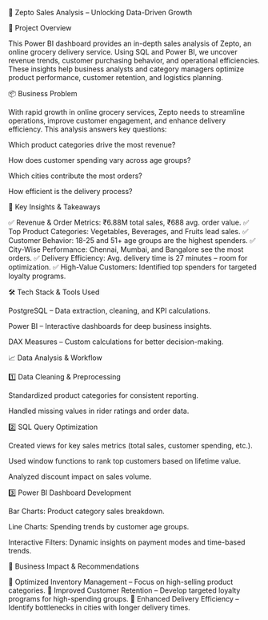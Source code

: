 🛒 Zepto Sales Analysis – Unlocking Data-Driven Growth

🚀 Project Overview

This Power BI dashboard provides an in-depth sales analysis of Zepto, an online grocery delivery service. Using SQL and Power BI, we uncover revenue trends, customer purchasing behavior, and operational efficiencies. These insights help business analysts and category managers optimize product performance, customer retention, and logistics planning.

📦 Business Problem

With rapid growth in online grocery services, Zepto needs to streamline operations, improve customer engagement, and enhance delivery efficiency. This analysis answers key questions:

Which product categories drive the most revenue?

How does customer spending vary across age groups?

Which cities contribute the most orders?

How efficient is the delivery process?


🔑 Key Insights & Takeaways

✅ Revenue & Order Metrics: ₹6.88M total sales, ₹688 avg. order value.
✅ Top Product Categories: Vegetables, Beverages, and Fruits lead sales.
✅ Customer Behavior: 18-25 and 51+ age groups are the highest spenders.
✅ City-Wise Performance: Chennai, Mumbai, and Bangalore see the most orders.
✅ Delivery Efficiency: Avg. delivery time is 27 minutes – room for optimization.
✅ High-Value Customers: Identified top spenders for targeted loyalty programs.

🛠️ Tech Stack & Tools Used

PostgreSQL – Data extraction, cleaning, and KPI calculations.

Power BI – Interactive dashboards for deep business insights.

DAX Measures – Custom calculations for better decision-making.


📈 Data Analysis & Workflow

1️⃣ Data Cleaning & Preprocessing

Standardized product categories for consistent reporting.

Handled missing values in rider ratings and order data.


2️⃣ SQL Query Optimization

Created views for key sales metrics (total sales, customer spending, etc.).

Used window functions to rank top customers based on lifetime value.

Analyzed discount impact on sales volume.


3️⃣ Power BI Dashboard Development

Bar Charts: Product category sales breakdown.

Line Charts: Spending trends by customer age groups.

Interactive Filters: Dynamic insights on payment modes and time-based trends.


🎯 Business Impact & Recommendations

🚀 Optimized Inventory Management – Focus on high-selling product categories.
🚀 Improved Customer Retention – Develop targeted loyalty programs for high-spending groups.
🚀 Enhanced Delivery Efficiency – Identify bottlenecks in cities with longer delivery times.
